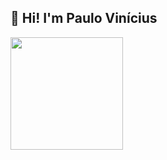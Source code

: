 ## 👋 Hi! I'm Paulo Vinícius

<div>
  
  <img height="180em" src="https://github-readme-stats.vercel.app/api?username=pssx&theme=dark&show_icons=true&count_private=true&include_all_commits=true"/>
  <!-- <img height="180em" src="https://github-readme-stats.vercel.app/api/top-langs/?username=pssx&layout=compact&langs_count=7&theme=dark"/> -->
</div>


<!--
**pssx/pssx** is a ✨ _special_ ✨ repository because its `README.md` (this file) appears on your GitHub profile.

Here are some ideas to get you started:

- 🔭 I’m currently working on ...
- 🌱 I’m currently learning ...
- 👯 I’m looking to collaborate on ...
- 🤔 I’m looking for help with ...
- 💬 Ask me about ...
- 📫 How to reach me: ...
- 😄 Pronouns: ...
- ⚡ Fun fact: ...
-->
